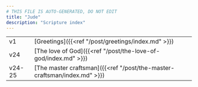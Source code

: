 ```yaml
---
# THIS FILE IS AUTO-GENERATED, DO NOT EDIT
title: "Jude"
description: "Scripture index"
---
```


|  |  |
| --- | --- |
| v1 | [Greetings]({{<ref "/post/greetings/index.md" >}}) |
| v24 | [The love of God]({{<ref "/post/the-love-of-god/index.md" >}}) |
| v24-25 | [The master craftsman]({{<ref "/post/the-master-craftsman/index.md" >}}) |
